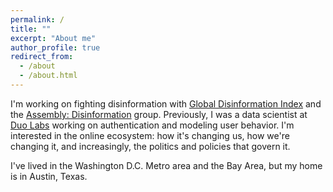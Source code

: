 ```yaml
---
permalink: /
title: ""
excerpt: "About me"
author_profile: true
redirect_from: 
  - /about
  - /about.html
---
```


I'm working on fighting disinformation with [Global Disinformation Index](https://disinformationindex.org/) and the [Assembly: Disinformation](https://www.bkmla.org/) group. Previously, I was a data scientist at [Duo Labs](https://duo.com/labs) working on authentication and modeling user behavior. I'm interested in the online ecosystem: how it's changing us, how we're changing it, and increasingly, the politics and policies that govern it.

I've lived in the Washington D.C. Metro area and the Bay Area, but my home is in Austin, Texas.
